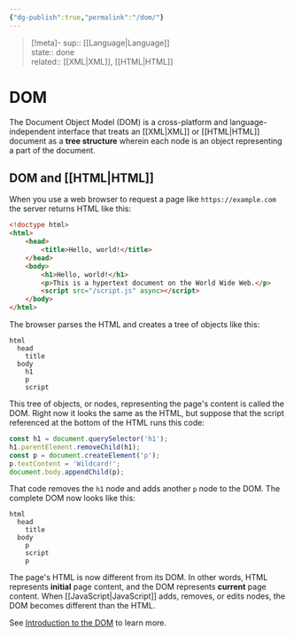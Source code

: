 ```yaml
---
{"dg-publish":true,"permalink":"/dom/"}
---
```


> [!meta]-
sup:: [[Language\|Language]]  
state:: done  
related:: [[XML\|XML]], [[HTML\|HTML]]

# DOM

The Document Object Model (DOM) is a cross-platform and language-independent interface that treats an [[XML\|XML]] or [[HTML\|HTML]] document as a **tree structure** wherein each node is an object representing a part of the document.

## DOM and [[HTML\|HTML]]

When you use a web browser to request a page like `https://example.com` the server returns HTML like this:

```html
<!doctype html>
<html>
    <head>
        <title>Hello, world!</title>
    </head>
    <body>
        <h1>Hello, world!</h1>
        <p>This is a hypertext document on the World Wide Web.</p>
        <script src="/script.js" async></script>
    </body>
</html>
```

The browser parses the HTML and creates a tree of objects like this:

```text
html
  head
    title
  body
    h1
    p
    script
```

This tree of objects, or nodes, representing the page's content is called the DOM. Right now it looks the same as the HTML, but suppose that the script referenced at the bottom of the HTML runs this code:

```js
const h1 = document.querySelector('h1');
h1.parentElement.removeChild(h1);
const p = document.createElement('p');
p.textContent = 'Wildcard!';
document.body.appendChild(p);
```

That code removes the `h1` node and adds another `p` node to the DOM. The complete DOM now looks like this:

```text
html
  head
    title
  body
    p
    script
    p
```

The page's HTML is now different from its DOM. In other words, HTML represents **initial** page content, and the DOM represents **current** page content. When [[JavaScript\|JavaScript]] adds, removes, or edits nodes, the DOM becomes different than the HTML.

See [Introduction to the DOM](https://developer.mozilla.org/en-US/docs/Web/API/Document_Object_Model/Introduction) to learn more.
